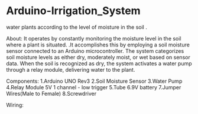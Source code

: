 # Arduino-Irrigation_System
 water  plants according to the level of moisture in the soil .

 About:
It operates by constantly monitoring the moisture level in the soil where a plant is situated. .It accomplishes this by employing a soil moisture sensor connected to an Arduino microcontroller. The system categorizes soil moisture levels as either dry, moderately moist, or wet based on sensor data. When the soil is recognized as dry, the system activates a water pump through a relay module, delivering water to the plant.

 Components:
 1.Arduino UNO Rev3
 2.Soil Moisture Sensor
 3.Water Pump
 4.Relay Module 5V 1 channel - low trigger
 5.Tube
 6.9V battery
 7.Jumper Wires(Male to Female)
 8.Screwdriver

 Wiring:
 
